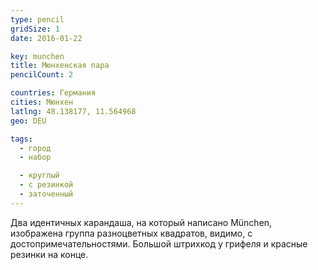```yaml
---
type: pencil
gridSize: 1
date: 2016-01-22

key: munchen
title: Мюнхенская пара
pencilCount: 2

countries: Германия
cities: Мюнхен
latlng: 48.138177, 11.564968
geo: DEU

tags:
  - город
  - набор

  - круглый
  - с резинкой
  - заточенный
---
```


Два идентичных карандаша, на который написано München, изображена группа разноцветных квадратов, видимо, с достопримечательностями. Большой штрихкод у грифеля и красные резинки на конце.
